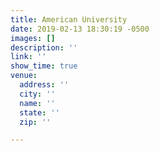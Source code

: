 ```yaml
---
title: American University
date: 2019-02-13 18:30:19 -0500
images: []
description: ''
link: ''
show_time: true
venue:
  address: ''
  city: ''
  name: ''
  state: ''
  zip: ''

---
```

